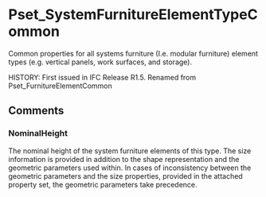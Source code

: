 # Pset_SystemFurnitureElementTypeCommon

Common properties for all systems furniture (I.e. modular furniture) element types (e.g. vertical panels, work surfaces, and storage).
<!-- end of short definition -->
 HISTORY: First issued in IFC Release R1.5. Renamed from Pset_FurnitureElementCommon


## Comments

### NominalHeight

The nominal height of the system furniture elements of this type. The size information is provided in addition to the shape representation and the geometric parameters used within. In cases of inconsistency between the geometric parameters and the size properties, provided in the attached property set, the geometric parameters take precedence.

